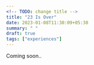 ```yaml
---
<!-- TODO: change title -->
title: "23 Is Over"
date: 2023-01-08T11:30:09+05:30
summary: " "
draft: true
tags: ["experiences"]
---
```


Coming soon..
